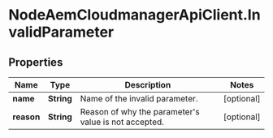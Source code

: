 # NodeAemCloudmanagerApiClient.InvalidParameter

## Properties

Name | Type | Description | Notes
------------ | ------------- | ------------- | -------------
**name** | **String** | Name of the invalid parameter. | [optional] 
**reason** | **String** | Reason of why the parameter&#39;s value is not accepted. | [optional] 


